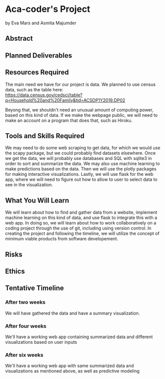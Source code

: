 # Aca-coder's Project

by Eva Mars and Asmita Majumder

## Abstract

## Planned Deliverables

## Resources Required

The main need we have for our project is data. We planned to use census data, such as the table here:  
​​https://data.census.gov/cedsci/table?q=Household%20and%20Family&tid=ACSDP1Y2019.DP02

Beyong that, we shouldn't need an unusual amount of computing power, based on this kind of data. If we make the webpage public, we will need to make an account on a program that does that, such as Hiroku.

## Tools and Skills Required

We may need to do some web scraping to get data, for which we would use the scapy package, but we could probably find datasets elsewhere. Once we get the data, we will probably use databases and SQL with sqlite3 in order to sort and summarize the data. We may also use machine learning to make predictions based on the data. Then we will use the plotly packages for making interactive visualizations. Lastly, we will use flask for the web app, where we will need to figure out how to allow to user to select data to see in the visualization.

## What You Will Learn

We will learn about how to find and gather data from a website, implement machine learning on this kind of data, and use flask to integrate this with a web app. In doing so, we will learn about how to work collaboratively on a coding project through the use of git, including using version control. In creating the project and following the timeline, we will utilize the concept of minimum viable products from software developement.

## Risks

## Ethics

## Tentative Timeline

### After two weeks

We will have gathered the data and have a summary visualization.

### After four weeks

We'll have a working web app containing summarized data and different visualizations based on user inputs 

### After six weeks

We'll have a working web app with same summarized data and visualizations as mentioned above, as well as predictive modeling 


